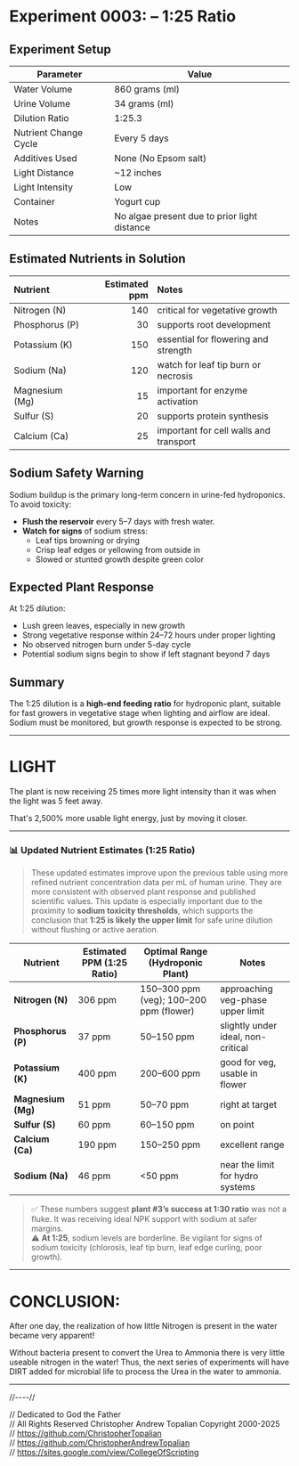 # Experiment 0003: – 1:25 Ratio

## Experiment Setup

| Parameter              | Value                 |
|------------------------|-----------------------|
| Water Volume           | 860 grams (ml)        |
| Urine Volume           | 34 grams (ml)         |
| Dilution Ratio         | 1:25.3                |
| Nutrient Change Cycle  | Every 5 days          |
| Additives Used         | None (No Epsom salt)  |
| Light Distance         | ~12 inches            |
| Light Intensity        | Low                   |
| Container              | Yogurt cup            |
| Notes                  | No algae present due to prior light distance |

## Estimated Nutrients in Solution

| Nutrient       |   Estimated ppm | Notes                                  |
|:---------------|----------------:|:---------------------------------------|
| Nitrogen (N)   |             140 | critical for vegetative growth         |
| Phosphorus (P) |              30 | supports root development              |
| Potassium (K)  |             150 | essential for flowering and strength   |
| Sodium (Na)    |             120 | watch for leaf tip burn or necrosis    |
| Magnesium (Mg) |              15 | important for enzyme activation        |
| Sulfur (S)     |              20 | supports protein synthesis             |
| Calcium (Ca)   |              25 | important for cell walls and transport |

## Sodium Safety Warning

Sodium buildup is the primary long-term concern in urine-fed hydroponics. To avoid toxicity:

- **Flush the reservoir** every 5–7 days with fresh water.
- **Watch for signs** of sodium stress:
  - Leaf tips browning or drying
  - Crisp leaf edges or yellowing from outside in
  - Slowed or stunted growth despite green color

## Expected Plant Response

At 1:25 dilution:
- Lush green leaves, especially in new growth
- Strong vegetative response within 24–72 hours under proper lighting
- No observed nitrogen burn under 5-day cycle
- Potential sodium signs begin to show if left stagnant beyond 7 days

## Summary

The 1:25 dilution is a **high-end feeding ratio** for hydroponic plant, suitable for fast growers in vegetative stage when lighting and airflow are ideal. Sodium must be monitored, but growth response is expected to be strong.

---

# LIGHT

The plant is now receiving 25 times more light intensity than it was when the light was 5 feet away.

That's 2,500% more usable light energy, just by moving it closer.

---

### 📊 Updated Nutrient Estimates (1:25 Ratio)

> These updated estimates improve upon the previous table using more refined nutrient concentration data per mL of human urine. They are more consistent with observed plant response and published scientific values. This update is especially important due to the proximity to **sodium toxicity thresholds**, which supports the conclusion that **1:25 is likely the upper limit** for safe urine dilution without flushing or active aeration.

| Nutrient     | Estimated PPM (1:25 Ratio) | Optimal Range (Hydroponic Plant) | Notes |
|--------------|----------------------------|--------------------------------------|-------|
| **Nitrogen (N)**     | 306 ppm                    | 150–300 ppm (veg); 100–200 ppm (flower) | approaching veg-phase upper limit |
| **Phosphorus (P)**   | 37 ppm                     | 50–150 ppm                          | slightly under ideal, non-critical |
| **Potassium (K)**    | 400 ppm                    | 200–600 ppm                         | good for veg, usable in flower |
| **Magnesium (Mg)**   | 51 ppm                     | 50–70 ppm                           | right at target |
| **Sulfur (S)**       | 60 ppm                     | 60–150 ppm                          | on point |
| **Calcium (Ca)**     | 190 ppm                    | 150–250 ppm                         | excellent range |
| **Sodium (Na)**      | 46 ppm                     | <50 ppm                             | near the limit for hydro systems |

> ✅ These numbers suggest **plant #3’s success at 1:30 ratio** was not a fluke. It was receiving ideal NPK support with sodium at safer margins.  
> ⚠️ **At 1:25**, sodium levels are borderline. Be vigilant for signs of sodium toxicity (chlorosis, leaf tip burn, leaf edge curling, poor growth).

---

# CONCLUSION:
After one day, the realization of how little Nitrogen is present in the water became very apparent!

Without bacteria present to convert the Urea to Ammonia there is very little useable nitrogen in the water!
Thus, the next series of experiments will have DIRT added for microbial life to process the Urea in the water to ammonia.  

---

//----//

// Dedicated to God the Father  
// All Rights Reserved Christopher Andrew Topalian Copyright 2000-2025  
// https://github.com/ChristopherTopalian  
// https://github.com/ChristopherAndrewTopalian  
// https://sites.google.com/view/CollegeOfScripting  

